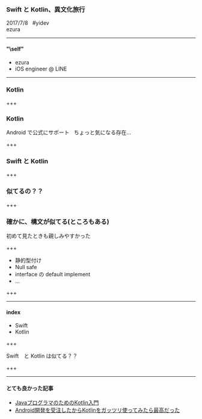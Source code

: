 ### Swift と Kotlin、異文化旅行
2017/7/8   
#yidev  
ezura

---

#### "\self"
* ezura
* iOS engineer @ LINE

---

### Kotlin

+++

### Kotlin
Android で公式にサポート  
ちょっと気になる存在…

+++

### Swift と Kotlin

+++

### 似てるの？？

+++

### 確かに、構文が似てる(ところもある)
<aside>初めて見たときも親しみやすかった</aside>

+++

* 静的型付け
* Null safe
* interface の default implement
* ...

+++



---

#### index
* Swift
* Kotlin

+++

Swift　と Kotlin は似てる？？

+++


---

#### とても良かった記事
* [JavaプログラマのためのKotlin入門](http://qiita.com/koher/items/bcc58c01c6ff2ece658f)
* [Android開発を受注したからKotlinをガッツリ使ってみたら最高だった](http://qiita.com/omochimetaru/items/98e015b0b694dd97f323)
